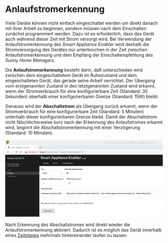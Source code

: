 # Anlaufstromerkennung

Viele Geräte können nicht einfach eingeschaltet werden um direkt danach mit ihrer Arbeit zu beginnen, sondern müssen nach dem Einschalten zunächst programmiert werden. Dazu ist es erforderlich, dass das Gerät auch während dieser Zeit mit Strom versorgt wird. Bei Verwendung der Anlaufstromerkennung des *Smart Appliance Enabler* wird deshalb die Stromversorgung des Gerätes nur unterbrochen in der Zeit zwischen Anlaufstromerkennung und dem Empfang der Einschaltempfehlung des *Sunny Home Managers*.

Die **Anlaufstromerkennung** besteht darin, daß unterschieden wird zwischen dem eingeschaltetem Gerät im Ruhezustand und dem eingeschalteten Gerät, das gerade seine Arbeit verrichtet. Der Übergang vom erstgenannten Zustand in den letztgenannten Zustand wird erkannt, wenn der Stromverbrauch für eine konfigurierbare Zeit (Standard: 30 Sekunden) oberhalb einer konfigurierbaren Grenze (Standard: 15W) bleibt.

Genauso wird der **Abschaltstrom** als Übergang zurück erkannt, wenn der Stromverbrauch für eine konfigurierbare Zeit (Standard: 5 Minuten) unterhalb dieser konfigurierbaren Grenze bleibt. Damit der Abschaltstrom nicht fälschlicherweise kurz nach der Erkennung des Anlaufstromes erkannt wird, beginnt die Abschaltstromerkennung mit einer Verzögerung (Standard: 10 Minuten).

![Anlaufstromerkennung](../pics/fe/Anlaufstromerkennung.png)

Nach Erkennung des Abschaltstromes wird direkt wieder die Anlaufstromerkennung aktiviert. Dadurch ist es möglich das Gerät innerhalb eines [Zeitplanes](Configuration_DE.md#Zeitpläne) mehrmals hintereinander laufen zu lassen.
